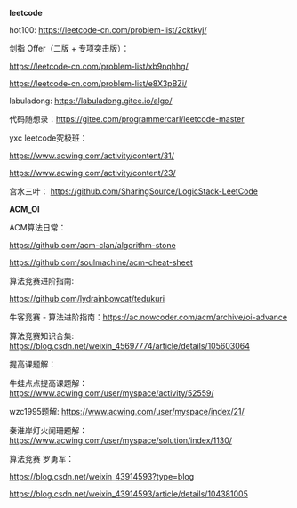 **leetcode**

hot100:  https://leetcode-cn.com/problem-list/2cktkvj/

剑指 Offer（二版 + 专项突击版）： 

https://leetcode-cn.com/problem-list/xb9nqhhg/

https://leetcode-cn.com/problem-list/e8X3pBZi/

labuladong:  https://labuladong.gitee.io/algo/

代码随想录：https://gitee.com/programmercarl/leetcode-master

yxc leetcode究极班： 

https://www.acwing.com/activity/content/31/

https://www.acwing.com/activity/content/23/

宫水三叶： https://github.com/SharingSource/LogicStack-LeetCode

**ACM_OI**

ACM算法日常：

https://github.com/acm-clan/algorithm-stone

https://github.com/soulmachine/acm-cheat-sheet

算法竞赛进阶指南: 

https://github.com/lydrainbowcat/tedukuri

牛客竞赛 - 算法进阶指南：https://ac.nowcoder.com/acm/archive/oi-advance

算法竞赛知识合集: https://blog.csdn.net/weixin_45697774/article/details/105603064

提高课题解：

牛蛙点点提高课题解：https://www.acwing.com/user/myspace/activity/52559/

wzc1995题解: https://www.acwing.com/user/myspace/index/21/

秦淮岸灯火阑珊题解：https://www.acwing.com/user/myspace/solution/index/1130/

算法竞赛 罗勇军：

https://blog.csdn.net/weixin_43914593?type=blog

https://blog.csdn.net/weixin_43914593/article/details/104381005
